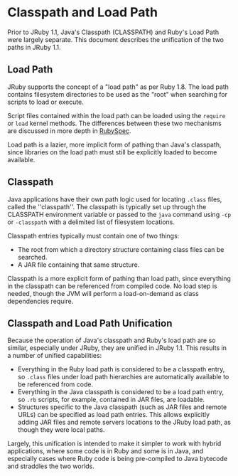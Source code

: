 Classpath and Load Path
=======================

Prior to JRuby 1.1, Java's Classpath (CLASSPATH) and Ruby's Load Path were largely separate. This document describes the unification of the two paths in JRuby 1.1.

Load Path
---------

JRuby supports the concept of a "load path" as per Ruby 1.8. The load path contains filesystem directories to be used as the "root" when searching for scripts to load or execute.

Script files contained within the load path can be loaded using the `require` or `load` kernel methods. The differences between these two mechanisms are discussed in more depth in [RubySpec](http://rubyspec.org/).

Load path is a lazier, more implicit form of pathing than Java's classpath, since libraries on the load path must still be explicitly loaded to become available.

Classpath
---------

Java applications have their own path logic used for locating `.class` files, called the ''classpath''. The classpath is typically set up through the CLASSPATH environment variable or passed to the `java` command using `-cp` or `-classpath` with a delimited list of filesystem locations.

Classpath entries typically must contain one of two things:

* The root from which a directory structure containing class files can be searched.
* A JAR file containing that same structure.

Classpath is a more explicit form of pathing than load path, since everything in the classpath can be referenced from compiled code. No load step is needed, though the JVM will perform a load-on-demand as class dependencies require.

Classpath and Load Path Unification
-----------------------------------

Because the operation of Java's classpath and Ruby's load path are so similar, especially under JRuby, they are unified in JRuby 1.1. This results in a number of unified capabilities:

* Everything in the Ruby load path is considered to be a classpath entry, so `.class` files under load path hierarchies are automatically available to be referenced from code.
* Everything in the Java classpath is considered to be a load path entry, so `.rb` scripts, for example, contained in JAR files, are loadable.
* Structures specific to the Java classpath (such as JAR files and remote URLs) can be specified as load path entries. This allows explicitly adding JAR files and remote servers locations to the JRuby load path, as though they were local paths.

Largely, this unification is intended to make it simpler to work with hybrid applications, where some code is in Ruby and some is in Java, and especially cases where Ruby code is being pre-compiled to Java bytecode and straddles the two worlds.
